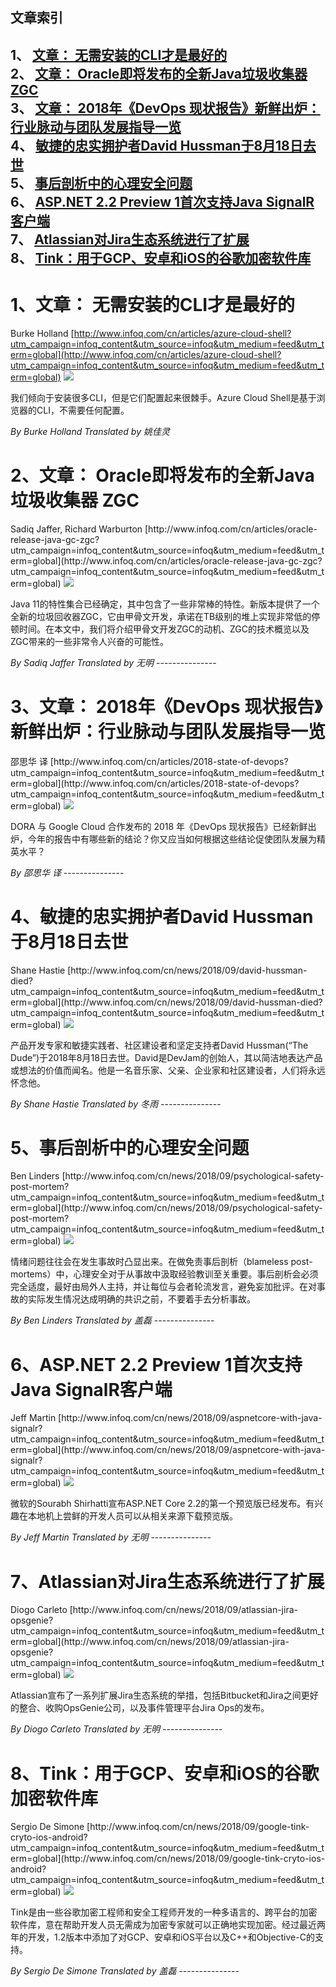 ## 文章索引
1、 <a href="#1文章-无需安装的cli才是最好的" >文章： 无需安装的CLI才是最好的</a><br/>
2、 <a href="#2文章-oracle即将发布的全新java垃圾收集器-zgc" >文章： Oracle即将发布的全新Java垃圾收集器 ZGC</a><br/>
3、 <a href="#3文章-2018年devops-现状报告新鲜出炉行业脉动与团队发展指导一览" >文章： 2018年《DevOps 现状报告》新鲜出炉：行业脉动与团队发展指导一览</a><br/>
4、 <a href="#4敏捷的忠实拥护者david-hussman于8月18日去世" >敏捷的忠实拥护者David Hussman于8月18日去世</a><br/>
5、 <a href="#5事后剖析中的心理安全问题" >事后剖析中的心理安全问题</a><br/>
6、 <a href="#6aspnet-22-preview-1首次支持java-signalr客户端" >ASP.NET 2.2 Preview 1首次支持Java SignalR客户端</a><br/>
7、 <a href="#7atlassian对jira生态系统进行了扩展" >Atlassian对Jira生态系统进行了扩展</a><br/>
8、 <a href="#8tink用于gcp安卓和ios的谷歌加密软件库" >Tink：用于GCP、安卓和iOS的谷歌加密软件库</a><br/><h1 id="#title_0" >1、文章： 无需安装的CLI才是最好的</h1>
Burke Holland
[http://www.infoq.com/cn/articles/azure-cloud-shell?utm_campaign=infoq_content&utm_source=infoq&utm_medium=feed&utm_term=global](http://www.infoq.com/cn/articles/azure-cloud-shell?utm_campaign=infoq_content&utm_source=infoq&utm_medium=feed&utm_term=global)
<img src="https://res.infoq.com/articles/azure-cloud-shell/zh/smallimage/best-CLI-logo-small-1535550187239-1536341816042.jpg"/><p>我们倾向于安装很多CLI，但是它们配置起来很棘手。Azure Cloud Shell是基于浏览器的CLI，不需要任何配置。</p> <i>By Burke Holland</i> <i> Translated by 姚佳灵</i>
---------------
<h1 id="#title_1" >2、文章： Oracle即将发布的全新Java垃圾收集器 ZGC</h1>
Sadiq Jaffer, Richard Warburton
[http://www.infoq.com/cn/articles/oracle-release-java-gc-zgc?utm_campaign=infoq_content&utm_source=infoq&utm_medium=feed&utm_term=global](http://www.infoq.com/cn/articles/oracle-release-java-gc-zgc?utm_campaign=infoq_content&utm_source=infoq&utm_medium=feed&utm_term=global)
<img src="https://res.infoq.com/articles/oracle-release-java-gc-zgc/zh/smallimage/article-logo-1536426499848.jpg"/><p>Java 11的特性集合已经确定，其中包含了一些非常棒的特性。新版本提供了一个全新的垃圾回收器ZGC，它由甲骨文开发，承诺在TB级别的堆上实现非常低的停顿时间。在本文中，我们将介绍甲骨文开发ZGC的动机、ZGC的技术概览以及ZGC带来的一些非常令人兴奋的可能性。</p> <i>By Sadiq Jaffer</i> <i> Translated by 无明</i>
---------------
<h1 id="#title_2" >3、文章： 2018年《DevOps 现状报告》新鲜出炉：行业脉动与团队发展指导一览</h1>
邵思华 译
[http://www.infoq.com/cn/articles/2018-state-of-devops?utm_campaign=infoq_content&utm_source=infoq&utm_medium=feed&utm_term=global](http://www.infoq.com/cn/articles/2018-state-of-devops?utm_campaign=infoq_content&utm_source=infoq&utm_medium=feed&utm_term=global)
<img src="https://res.infoq.com/articles/2018-state-of-devops/zh/smallimage/call-for-articles-small-1511955760204-1536426976668.jpg"/><p>DORA 与 Google Cloud 合作发布的 2018 年《DevOps 现状报告》已经新鲜出炉，今年的报告中有哪些新的结论？你又应当如何根据这些结论促使团队发展为精英水平？</p> <i>By 邵思华 译</i>
---------------
<h1 id="#title_3" >4、敏捷的忠实拥护者David Hussman于8月18日去世</h1>
Shane Hastie
[http://www.infoq.com/cn/news/2018/09/david-hussman-died?utm_campaign=infoq_content&utm_source=infoq&utm_medium=feed&utm_term=global](http://www.infoq.com/cn/news/2018/09/david-hussman-died?utm_campaign=infoq_content&utm_source=infoq&utm_medium=feed&utm_term=global)
<img src="http://www.infoq.com/styles/i/logo_bigger.jpg"/><p>产品开发专家和敏捷实践者、社区建设者和坚定支持者David Hussman(“The Dude”)于2018年8月18日去世。David是DevJam的创始人，其以简洁地表达产品或想法的价值而闻名。他是一名音乐家、父亲、企业家和社区建设者，人们将永远怀念他。</p> <i>By Shane Hastie</i> <i> Translated by 冬雨</i>
---------------
<h1 id="#title_4" >5、事后剖析中的心理安全问题</h1>
Ben Linders
[http://www.infoq.com/cn/news/2018/09/psychological-safety-post-mortem?utm_campaign=infoq_content&utm_source=infoq&utm_medium=feed&utm_term=global](http://www.infoq.com/cn/news/2018/09/psychological-safety-post-mortem?utm_campaign=infoq_content&utm_source=infoq&utm_medium=feed&utm_term=global)
<img src="http://www.infoq.com/styles/i/logo_bigger.jpg"/><p>情绪问题往往会在发生事故时凸显出来。在做免责事后剖析（blameless post-mortems）中，心理安全对于从事故中汲取经验教训至关重要。事后剖析会必须完全适度，最好由局外人主持，并让每位与会者轮流发言，避免妄加批评。在对事故的实际发生情况达成明确的共识之前，不要着手去分析事故。</p> <i>By Ben Linders</i> <i> Translated by 盖磊</i>
---------------
<h1 id="#title_5" >6、ASP.NET 2.2 Preview 1首次支持Java SignalR客户端</h1>
Jeff Martin
[http://www.infoq.com/cn/news/2018/09/aspnetcore-with-java-signalr?utm_campaign=infoq_content&utm_source=infoq&utm_medium=feed&utm_term=global](http://www.infoq.com/cn/news/2018/09/aspnetcore-with-java-signalr?utm_campaign=infoq_content&utm_source=infoq&utm_medium=feed&utm_term=global)
<img src="http://www.infoq.com/styles/i/logo_bigger.jpg"/><p>微软的Sourabh Shirhatti宣布ASP.NET Core 2.2的第一个预览版已经发布。有兴趣在本地机上尝鲜的开发人员可以从相关来源下载预览版。</p> <i>By Jeff Martin</i> <i> Translated by 无明</i>
---------------
<h1 id="#title_6" >7、Atlassian对Jira生态系统进行了扩展</h1>
Diogo Carleto
[http://www.infoq.com/cn/news/2018/09/atlassian-jira-opsgenie?utm_campaign=infoq_content&utm_source=infoq&utm_medium=feed&utm_term=global](http://www.infoq.com/cn/news/2018/09/atlassian-jira-opsgenie?utm_campaign=infoq_content&utm_source=infoq&utm_medium=feed&utm_term=global)
<img src="http://www.infoq.com/styles/i/logo_bigger.jpg"/><p>Atlassian宣布了一系列扩展Jira生态系统的举措，包括Bitbucket和Jira之间更好的整合、收购OpsGenie公司，以及事件管理平台Jira Ops的发布。</p> <i>By Diogo Carleto</i> <i> Translated by 无明</i>
---------------
<h1 id="#title_7" >8、Tink：用于GCP、安卓和iOS的谷歌加密软件库</h1>
Sergio De Simone
[http://www.infoq.com/cn/news/2018/09/google-tink-cryto-ios-android?utm_campaign=infoq_content&utm_source=infoq&utm_medium=feed&utm_term=global](http://www.infoq.com/cn/news/2018/09/google-tink-cryto-ios-android?utm_campaign=infoq_content&utm_source=infoq&utm_medium=feed&utm_term=global)
<img src="http://www.infoq.com/styles/i/logo_bigger.jpg"/><p>Tink是由一些谷歌加密工程师和安全工程师开发的一种多语言的、跨平台的加密软件库，意在帮助开发人员无需成为加密专家就可以正确地实现加密。经过最近两年的开发，1.2版本中添加了对GCP、安卓和iOS平台以及C++和Objective-C的支持。</p> <i>By Sergio De Simone</i> <i> Translated by 盖磊</i>
---------------